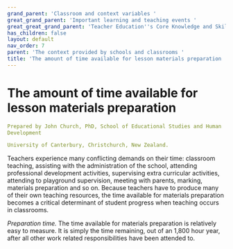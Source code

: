 ```yaml
---
grand_parent: 'Classroom and context variables '
great_grand_parent: 'Important learning and teaching events '
great_great_grand_parent: 'Teacher Education''s Core Knowledge and Skills.'
has_children: false
layout: default
nav_order: 7
parent: 'The context provided by schools and classrooms '
title: 'The amount of time available for lesson materials preparation '
---
```

# The amount of time available for lesson materials preparation


```yaml
Prepared by John Church, PhD, School of Educational Studies and Human
Development

University of Canterbury, Christchurch, New Zealand.
```


Teachers experience many conflicting demands on their time: classroom
teaching, assisting with the administration of the school, attending
professional development activities, supervising extra curricular
activities, attending to playground supervision, meeting with parents,
marking, materials preparation and so on. Because teachers have to
produce many of their own teaching resources, the time available for
materials preparation becomes a critical determinant of student progress
when teaching occurs in classrooms.

*Preparation time.* The time available for materials preparation is
relatively easy to measure. It is simply the time remaining, out of an
1,800 hour year, after all other work related responsibilities have been
attended to.

